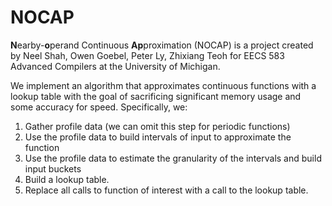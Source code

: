 # NOCAP
**N**earby-**o**perand Continuous **Ap**proximation (NOCAP) is a project created by Neel Shah, Owen Goebel, Peter Ly, Zhixiang Teoh for EECS 583 Advanced Compilers at the University of Michigan.

We implement an algorithm that approximates continuous functions with a lookup table with the goal of sacrificing significant memory usage and some accuracy for speed. Specifically, we:
1. Gather profile data (we can omit this step for periodic functions)
2. Use the profile data to build intervals of input to approximate the function
3. Use the profile data to estimate the granularity of the intervals and build input buckets
4. Build a lookup table.
5. Replace all calls to function of interest with a call to the lookup table.
